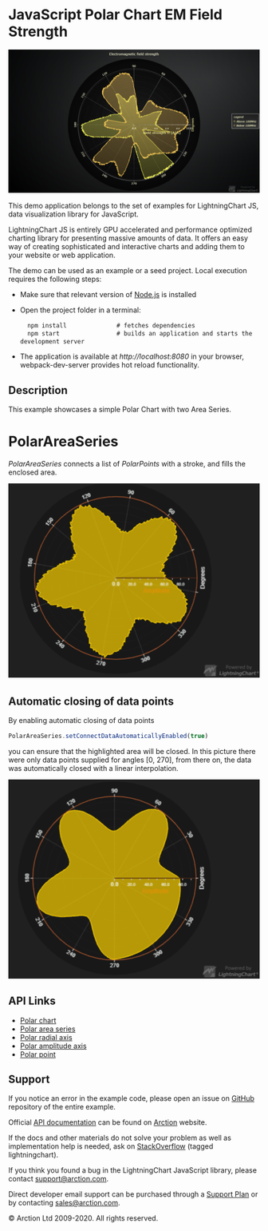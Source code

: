 # JavaScript Polar Chart EM Field Strength

![JavaScript Polar Chart EM Field Strength](polarEMFieldStrength.png)

This demo application belongs to the set of examples for LightningChart JS, data visualization library for JavaScript.

LightningChart JS is entirely GPU accelerated and performance optimized charting library for presenting massive amounts of data. It offers an easy way of creating sophisticated and interactive charts and adding them to your website or web application.

The demo can be used as an example or a seed project. Local execution requires the following steps:

- Make sure that relevant version of [Node.js](https://nodejs.org/en/download/) is installed
- Open the project folder in a terminal:

        npm install              # fetches dependencies
        npm start                # builds an application and starts the development server

- The application is available at *http://localhost:8080* in your browser, webpack-dev-server provides hot reload functionality.


## Description

This example showcases a simple Polar Chart with two Area Series.

# PolarAreaSeries

*PolarAreaSeries* connects a list of *PolarPoints* with a stroke, and fills the enclosed area. 

[//]: # "IMPORTANT: The assets will not show before README.md is built - relative path is different!"

![Polar Area Series](./assets/polarAreaSeries.png)

## Automatic closing of data points

By enabling automatic closing of data points
```typescript
PolarAreaSeries.setConnectDataAutomaticallyEnabled(true)
```
you can ensure that the highlighted area will be closed. In this picture there were only data points supplied for angles [0, 270], from there on, the data was automatically closed with a linear interpolation.

![Polar Area Series connected](./assets/polarAreaSeriesConnected.png)

## API Links

* [Polar chart]
* [Polar area series]
* [Polar radial axis]
* [Polar amplitude axis]
* [Polar point]


## Support

If you notice an error in the example code, please open an issue on [GitHub][0] repository of the entire example.

Official [API documentation][1] can be found on [Arction][2] website.

If the docs and other materials do not solve your problem as well as implementation help is needed, ask on [StackOverflow][3] (tagged lightningchart).

If you think you found a bug in the LightningChart JavaScript library, please contact support@arction.com.

Direct developer email support can be purchased through a [Support Plan][4] or by contacting sales@arction.com.

[0]: https://github.com/Arction/
[1]: https://www.arction.com/lightningchart-js-api-documentation/
[2]: https://www.arction.com
[3]: https://stackoverflow.com/questions/tagged/lightningchart
[4]: https://www.arction.com/support-services/

© Arction Ltd 2009-2020. All rights reserved.


[Polar chart]: https://www.arction.com/lightningchart-js-api-documentation/v3.3.0/classes/polarchart.html
[Polar area series]: https://www.arction.com/lightningchart-js-api-documentation/v3.3.0/classes/polarareaseriesinterior.html
[Polar radial axis]: https://www.arction.com/lightningchart-js-api-documentation/v3.3.0/interfaces/polaraxisradial.html
[Polar amplitude axis]: https://www.arction.com/lightningchart-js-api-documentation/v3.3.0/classes/polaraxisamplitude.html
[Polar point]: https://www.arction.com/lightningchart-js-api-documentation/v3.3.0/interfaces/polarpoint.html

